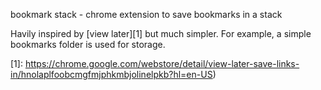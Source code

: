 bookmark stack - chrome extension to save bookmarks in a stack

Havily inspired by [view later][1] but much simpler. For example, a simple
bookmarks folder is used for storage.

[1]: https://chrome.google.com/webstore/detail/view-later-save-links-in/hnolaplfoobcmgfmjphkmbjolinelpkb?hl=en-US)
